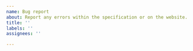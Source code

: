 ```yaml
---
name: Bug report
about: Report any errors within the specification or on the website.
title: ''
labels: ''
assignees: ''

---
```



